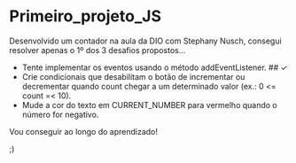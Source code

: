 # Primeiro_projeto_JS

Desenvolvido um contador na aula da DIO com Stephany Nusch, consegui resolver apenas o 1º dos 3 desafios propostos...

- Tente implementar os eventos usando o método addEventListener. ## ✓
- Crie condicionais que desabilitam o botão de incrementar ou decrementar quando count chegar a um determinado valor (ex.: 0 <= count =< 10).
- Mude a cor do texto em CURRENT_NUMBER para vermelho quando o número for negativo.

Vou conseguir ao longo do aprendizado!

;)

